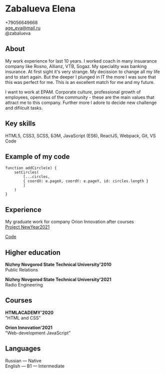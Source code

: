 # Zabalueva Elena

+79056649668  
age_eva@mail.ru       
@zabalueva

## About
My work experience for last 10 years.
I worked coach in many insuarance company like Rosno, Allianz, VTB, Sogaz. My speciality was banking insurance. At first sight it's very strange. My decission to change all my life and to start again. But the deeper I plunged in IT the more I was sure that this was perfect for me. This is an excellent match for me and my future.

I want to work at EPAM. Corporate culture, professional growth of employees, openness of the community - these are the main values that attract me to this company. Further more I adore to decide new challenge and difiicult tasks.

## Key skills
HTML5, CSS3, SCSS, БЭМ, JavaScript (ES6), ReactJS, Webpack, Git, VS Code

## Example of my code
```
function addCircle(e) {
    setCircles(
        [...circles, 
        { coordX: e.pageX, coordY: e.pageY, id: circles.length }
        ]
    )
}
```

## Experience
My graduate work for company Orion Innovation after courses  
[Project NewYear2021](https://zabalueva.github.io/react_first/)

[Code ](https://zabalueva.github.io/react_first/)

## Higher education 
**Nizhny Novgorod State Technical University'2010**   
Public Relations 

**Nizhny Novgorod State Technical University'2021**  
Radio Engineering  

## Сourses
**HTMLACADEMY'2020**  
"HTML and CSS"

**Orion Innovation'2021**  
"Web-development JavaScript"

## Languages
Russian — Native  
English — B1 — Intermediate
